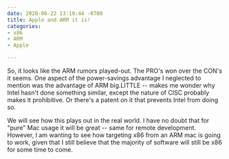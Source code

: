 ```yaml
---
date: 2020-06-22 13:19:44 -0700
title: Apple and ARM it is!
categories:
- x86
- ARM
- Apple

---
```

So, it looks like the ARM rumors played-out.  The PRO's won over the CON's it seems.  One aspect of the power-savings advantage I neglected to mention was the advantage of ARM big.LITTLE -- makes me wonder why Intel hasn't done something similar, except the nature of CISC probably makes it prohibitive.  Or there's a patent on it that prevents Intel from doing so.

We will see how this plays out in the real world.  I have no doubt that for "pure" Mac usage it will be great -- same for remote development.  However, I am wanting to see how targeting x86 from an ARM mac is going to work, given that I still believe that the majority of software will still be x86 for some time to come.